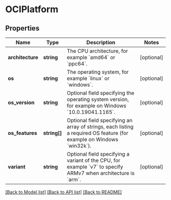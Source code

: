 # OCIPlatform

## Properties
Name | Type | Description | Notes
------------ | ------------- | ------------- | -------------
**architecture** | **string** | The CPU architecture, for example &#x60;amd64&#x60; or &#x60;ppc64&#x60;. | [optional] 
**os** | **string** | The operating system, for example &#x60;linux&#x60; or &#x60;windows&#x60;. | [optional] 
**os_version** | **string** | Optional field specifying the operating system version, for example on Windows &#x60;10.0.19041.1165&#x60;. | [optional] 
**os_features** | **string[]** | Optional field specifying an array of strings, each listing a required OS feature (for example on Windows &#x60;win32k&#x60;). | [optional] 
**variant** | **string** | Optional field specifying a variant of the CPU, for example &#x60;v7&#x60; to specify ARMv7 when architecture is &#x60;arm&#x60;. | [optional] 

[[Back to Model list]](../../README.md#documentation-for-models) [[Back to API list]](../../README.md#documentation-for-api-endpoints) [[Back to README]](../../README.md)

